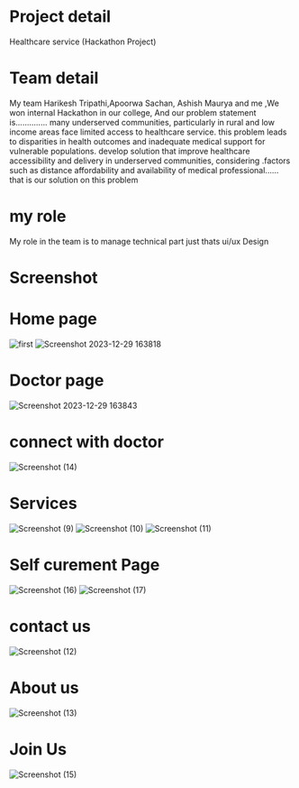 # Project detail
Healthcare service (Hackathon Project)
 # Team detail
 My team Harikesh Tripathi,Apoorwa Sachan, Ashish Maurya and me ,We won internal Hackathon in our college, And our problem statement is..............
many underserved communities, particularly in rural and low income areas face limited access to healthcare service. this problem leads to disparities in health outcomes and inadequate medical support for vulnerable populations. develop solution that improve healthcare accessibility and   delivery in underserved communities, considering .factors such as distance affordability and availability of medical professional......
that is our solution on this problem
 # my role 
 My role in the team is to manage technical part just thats ui/ux Design 
 # Screenshot
 # Home page
![first](https://github.com/guptaravimp/Healthcare-solution-Hackathon-Project/assets/142169363/42f1d295-183d-44d7-a243-e8b0542329c6)
![Screenshot 2023-12-29 163818](https://github.com/guptaravimp/Healthcare-solution-Hackathon-Project/assets/142169363/435bc8ad-9475-49f8-8b82-64a8ebb83749)
# Doctor page
![Screenshot 2023-12-29 163843](https://github.com/guptaravimp/Healthcare-solution-Hackathon-Project/assets/142169363/a301ba07-1e2d-4b11-8f48-1a1269a98663)
# connect with doctor 
![Screenshot (14)](https://github.com/guptaravimp/Healthcare-solution-Hackathon-Project/assets/142169363/9cf2a949-56c6-4830-8e9f-a99867a89349)
# Services
![Screenshot (9)](https://github.com/guptaravimp/Healthcare-solution-Hackathon-Project/assets/142169363/7d3bb331-1819-4333-a3c4-9bbd04fedc48)
![Screenshot (10)](https://github.com/guptaravimp/Healthcare-solution-Hackathon-Project/assets/142169363/e46190d5-0ded-45c8-8076-7c258fd04ac1)
![Screenshot (11)](https://github.com/guptaravimp/Healthcare-solution-Hackathon-Project/assets/142169363/329d8048-e261-449c-89ef-6aa96b191242)
# Self curement Page 
![Screenshot (16)](https://github.com/guptaravimp/Healthcare-solution-Hackathon-Project/assets/142169363/93cba880-1100-48cf-9eed-e628614d1a24)
![Screenshot (17)](https://github.com/guptaravimp/Healthcare-solution-Hackathon-Project/assets/142169363/800fa2c7-4d12-4499-b18c-644b5fb239ad)
# contact us
![Screenshot (12)](https://github.com/guptaravimp/Healthcare-solution-Hackathon-Project/assets/142169363/d46c1455-a5f9-46b4-9dac-5881fa00529a)
# About us
![Screenshot (13)](https://github.com/guptaravimp/Healthcare-solution-Hackathon-Project/assets/142169363/e958eae6-64f7-4fc6-91df-6f4e3407faa8)
# Join Us
![Screenshot (15)](https://github.com/guptaravimp/Healthcare-solution-Hackathon-Project/assets/142169363/0f030385-f6fb-4f73-9e47-3eba0afdce9a)







